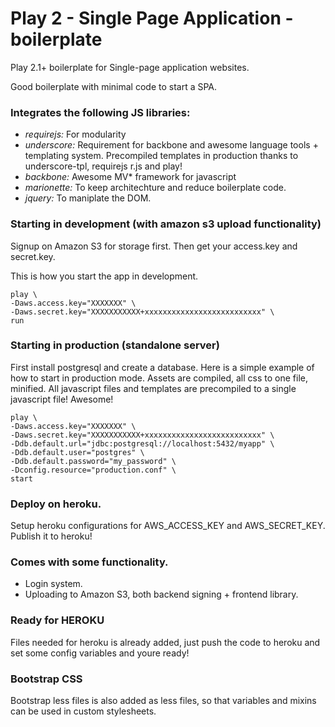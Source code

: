 Play 2 - Single Page Application - boilerplate
=====================


Play 2.1+ boilerplate for Single-page application websites. 

Good boilerplate with minimal code to start a SPA.



### Integrates the following JS libraries: 

 - *requirejs:* For modularity
 - *underscore:* Requirement for backbone and awesome language tools + templating system. Precompiled templates in production thanks to underscore-tpl, requirejs r.js and play!
 - *backbone:* Awesome MV* framework for javascript
 - *marionette:* To keep architechture and reduce boilerplate code.
 - *jquery:* To maniplate the DOM.


### Starting in development (with amazon s3 upload functionality)

Signup on Amazon S3 for storage first. Then get your access.key and secret.key.

This is how you start the app in development.

	play \
	-Daws.access.key="XXXXXXX" \
	-Daws.secret.key="XXXXXXXXXXX+xxxxxxxxxxxxxxxxxxxxxxxxxx" \
	run


### Starting in production (standalone server)

First install postgresql and create a database.
Here is a simple example of how to start in production mode. Assets are compiled, all css to one file, minified. All javascript files and templates are precompiled to a single javascript file! Awesome!

	play \
	-Daws.access.key="XXXXXXX" \
	-Daws.secret.key="XXXXXXXXXXX+xxxxxxxxxxxxxxxxxxxxxxxxxx" \
	-Ddb.default.url="jdbc:postgresql://localhost:5432/myapp" \
	-Ddb.default.user="postgres" \
	-Ddb.default.password="my_password" \
	-Dconfig.resource="production.conf" \
	start


### Deploy on heroku.

Setup heroku configurations for AWS_ACCESS_KEY and AWS_SECRET_KEY. Publish it to heroku!


### Comes with some functionality.

 - Login system.
 - Uploading to Amazon S3, both backend signing + frontend library.
 
### Ready for HEROKU

Files needed for heroku is already added, just push the code to heroku and set some config variables and youre ready!

### Bootstrap CSS

Bootstrap less files is also added as less files, so that variables and mixins can be used in custom stylesheets.



